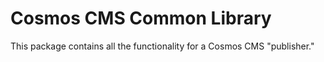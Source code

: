 ﻿# Cosmos CMS Common Library

This package contains all the functionality for a Cosmos CMS "publisher."

